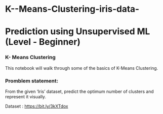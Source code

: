 # K--Means-Clustering-iris-data-
# Prediction using Unsupervised ML (Level - Beginner)


### K- Means Clustering

This notebook will walk through some of the basics of K-Means Clustering.

### Promblem statement:
From the given ‘Iris’ dataset, predict the optimum number of clusters and
represent it visually. 

Dataset : https://bit.ly/3kXTdox
